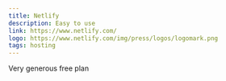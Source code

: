 ```yaml
---
title: Netlify
description: Easy to use
link: https://www.netlify.com/
logo: https://www.netlify.com/img/press/logos/logomark.png
tags: hosting
---
```


Very generous free plan